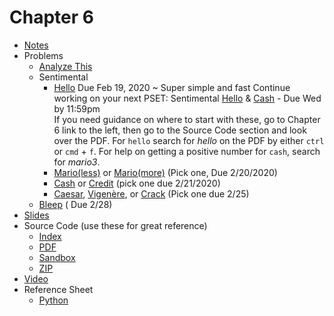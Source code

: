 # Chapter 6

* [Notes](notes)
* Problems
  * [Analyze This](https://docs.cs50.net/2019/ap/problems/analyze/analyze.html)
  * Sentimental
    * [Hello](https://docs.cs50.net/2019/ap/problems/sentimental/hello/hello.html) Due Feb 19, 2020 ~ Super simple and fast
    Continue working on your next PSET: Sentimental <a href="https://docs.cs50.net/2019/ap/problems/sentimental/hello/hello.html">Hello</a> &amp; <a href="https://docs.cs50.net/2019/ap/problems/sentimental/cash/cash.html">Cash</a> - Due Wed by 11:59pm<br />If you need guidance on where to start with these, go to Chapter 6 link to the left, then go to the Source Code section and look over the PDF. For <code class="language-plaintext highlighter-rouge">hello</code> search for <em>hello</em> on the PDF by either <code class="language-plaintext highlighter-rouge">ctrl</code> or <code class="language-plaintext highlighter-rouge">cmd</code> + <code class="language-plaintext highlighter-rouge">f</code>. For help on getting a positive number for <code class="language-plaintext highlighter-rouge">cash</code>, search for <em>mario3</em>.
    * [Mario(less)](https://docs.cs50.net/2019/ap/problems/sentimental/mario/less/mario.html) or [Mario(more)](https://docs.cs50.net/2019/ap/problems/sentimental/mario/more/sentimental.html) (Pick one, Due 2/20/2020)
    * [Cash](https://docs.cs50.net/2019/ap/problems/sentimental/cash/cash.html) or [Credit](https://docs.cs50.net/2019/ap/problems/sentimental/credit/credit.html) (pick one due 2/21/2020)
    * [Caesar](https://docs.cs50.net/2019/ap/problems/sentimental/caesar/caesar.html), [Vigenère](https://docs.cs50.net/2019/ap/problems/sentimental/vigenere/vigenere.html), or [Crack](https://docs.cs50.net/2019/ap/problems/sentimental/crack/crack.html) (Pick one due 2/25)
  * [Bleep](https://docs.cs50.net/2019/ap/problems/bleep/bleep.html) ( Due 2/28)
* [Slides](https://cdn.cs50.net/2018/fall/lectures/6/lecture6.pdf)
* Source Code (use these for great reference)
  * [Index](https://cdn.cs50.net/2018/fall/lectures/6/src6/)
  * [PDF](https://cdn.cs50.net/2018/fall/lectures/6/src6.pdf)
  * [Sandbox](https://sandbox.cs50.io/bf2e6473-45bc-4ac4-bee2-7cd9b89aa6a8)
  * [ZIP](https://cdn.cs50.net/2018/fall/lectures/6/src6.zip)
* [Video](https://video.cs50.net/2018/fall/lectures/6)
* Reference Sheet
  * [Python](https://ap.cs50.school/assets/pdfs/python.pdf)
